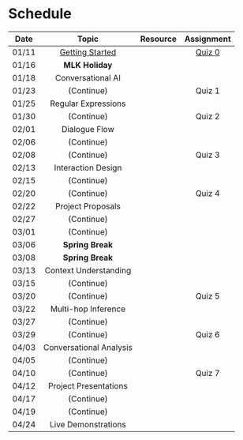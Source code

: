 # Schedule

| Date  |             Topic              | Resource |       Assignment        |
|:-----:|:------------------------------:|:---------|:-----------------------:|
| 01/11 | [Getting Started](syllabus.md) |          | [Quiz 0](quiz/quiz0.md) |
| 01/16 |        **MLK Holiday**         |          |                         |
| 01/18 |       Conversational AI        |          |                         |
| 01/23 |           (Continue)           |          |         Quiz 1          |
| 01/25 |      Regular Expressions       |          |                         |
| 01/30 |           (Continue)           |          |         Quiz 2          |
| 02/01 |         Dialogue Flow          |          |                         |
| 02/06 |           (Continue)           |          |                         |
| 02/08 |           (Continue)           |          |         Quiz 3          |
| 02/13 |       Interaction Design       |          |                         |
| 02/15 |           (Continue)           |          |                         |
| 02/20 |           (Continue)           |          |         Quiz 4          |
| 02/22 |       Project Proposals        |          |                         |
| 02/27 |           (Continue)           |          |                         |
| 03/01 |           (Continue)           |          |                         |
| 03/06 |        **Spring Break**        |          |                         |
| 03/08 |        **Spring Break**        |          |                         |
| 03/13 |     Context Understanding      |          |                         |
| 03/15 |           (Continue)           |          |                         |
| 03/20 |           (Continue)           |          |         Quiz 5          |
| 03/22 |      Multi-hop Inference       |          |                         |
| 03/27 |           (Continue)           |          |                         |
| 03/29 |           (Continue)           |          |         Quiz 6          |
| 04/03 |    Conversational Analysis     |          |                         |
| 04/05 |           (Continue)           |          |                         |
| 04/10 |           (Continue)           |          |         Quiz 7          |
| 04/12 |     Project Presentations      |          |                         |
| 04/17 |           (Continue)           |          |                         |
| 04/19 |           (Continue)           |          |                         |
| 04/24 |      Live Demonstrations       |          |                         |
